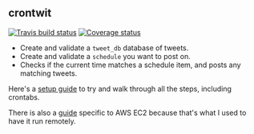 ## crontwit
[![Travis build status](https://travis-ci.org/bestdan/crontweets.svg?branch=master)](https://travis-ci.org/bestdan/crontweets)
[![Coverage status](https://codecov.io/gh/bestdan/crontweets/branch/master/graph/badge.svg)](https://codecov.io/github/bestdan/crontweets?branch=master)

* Create and validate a `tweet_db` database of tweets. 
* Create and validate a `schedule` you want to post on. 
* Checks if the current time matches a schedule item, and posts any matching tweets.

Here's a [setup guide](Setup.md) to try and walk through all the steps, including crontabs. 

There is also a [guide](ec2_setup.md) specific to AWS EC2 because that's what I used to have it run remotely.

